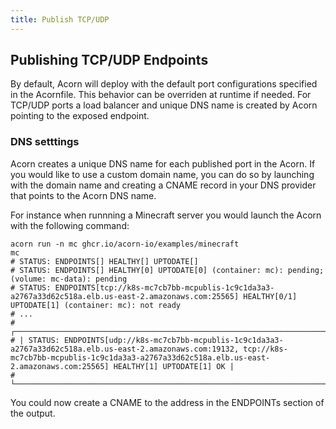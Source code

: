 ```yaml
---
title: Publish TCP/UDP
---
```


## Publishing TCP/UDP Endpoints

By default, Acorn will deploy with the default port configurations specified in the Acornfile. This behavior can be overriden at runtime if needed. For TCP/UDP ports a load balancer and unique DNS name is created by Acorn pointing to the exposed endpoint.

### DNS setttings

Acorn creates a unique DNS name for each published port in the Acorn. If you would like to use a custom domain name, you can do so by launching with the domain name and creating a CNAME record in your DNS provider that points to the Acorn DNS name.

For instance when runnning a Minecraft server you would launch the Acorn with the following command:

```shell
acorn run -n mc ghcr.io/acorn-io/examples/minecraft
mc
# STATUS: ENDPOINTS[] HEALTHY[] UPTODATE[] 
# STATUS: ENDPOINTS[] HEALTHY[0] UPTODATE[0] (container: mc): pending; (volume: mc-data): pending
# STATUS: ENDPOINTS[tcp://k8s-mc7cb7bb-mcpublis-1c9c1da3a3-a2767a33d62c518a.elb.us-east-2.amazonaws.com:25565] HEALTHY[0/1] UPTODATE[1] (container: mc): not ready
# ...
# ┌────────────────────────────────────────────────────────────────────────────────────────────────────────────────────────────────────────┐
# | STATUS: ENDPOINTS[udp://k8s-mc7cb7bb-mcpublis-1c9c1da3a3-a2767a33d62c518a.elb.us-east-2.amazonaws.com:19132, tcp://k8s-mc7cb7bb-mcpublis-1c9c1da3a3-a2767a33d62c518a.elb.us-east-2.amazonaws.com:25565] HEALTHY[1] UPTODATE[1] OK |
# └────────────────────────────────────────────────────────────────────────────────────────────────────────────────────────────────────────┘
```

You could now create a CNAME to the address in the ENDPOINTs section of the output.
